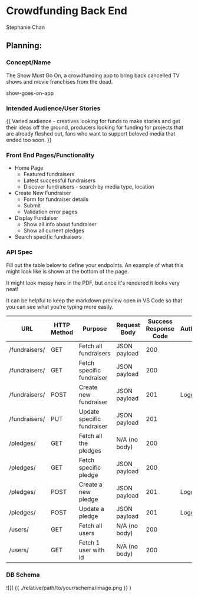 # Crowdfunding Back End
Stephanie Chan

## Planning:
### Concept/Name
The Show Must Go On, a crowdfunding app to bring back cancelled TV shows and movie franchises from the dead.

show-goes-on-app

### Intended Audience/User Stories
{{ Varied audience - creatives looking for funds to make stories and get their ideas off the ground, producers looking for funding for projects that are already fleshed out, fans who want to support beloved media that ended too soon. }}

### Front End Pages/Functionality
- Home Page
    - Featured fundraisers
    - Latest successful fundraisers
    - Discover fundraisers - search by media type, location
- Create New Fundraiser
    - Form for fundraiser details
    - Submit
    - Validation error pages
- Display Fundaiser
  - Show all info about fundraiser
  - Show all current pledges
- Search specific fundraisers

### API Spec
Fill out the table below to define your endpoints. An example of what this might look like is shown at the bottom of the page. 

It might look messy here in the PDF, but once it's rendered it looks very neat! 

It can be helpful to keep the markdown preview open in VS Code so that you can see what you're typing more easily. 



| URL               | HTTP Method | Purpose                    | Request Body | Success Response Code | Authentication/Authorisation |
| ----------------- | ----------- | -------------------------- | -------------| --------------------- | --------------- |
| /fundraisers/     | GET         | Fetch all fundraisers      | JSON payload | 200                   |
| /fundraisers/<pk> | GET         | Fetch specific fundraiser  | JSON payload | 200                   |
| /fundraisers/     | POST        | Create new fundraiser      | JSON payload | 201                   | Logged in user                |
| /fundraisers/<pk> | PUT         | Update specific fundraiser | JSON payload | 201                   |
| /pledges/         | GET         | Fetch all the pledges      | N/A (no body)| 200                   |
| /pledges/<pk>     | GET         | Fetch specific pledge      | JSON payload | 200                   |
| /pledges/         | POST        | Create a new pledge        | JSON payload | 201                   | Logged in user                |
| /pledges/<pk>     | POST        | Update a pledge            | JSON payload | 201                   | Logged in user                |
| /users/           | GET         | Fetch all users            | N/A (no body)| 200                   |
| /users/<pk>       | GET         | Fetch 1 user with id <pk>  | N/A (no body)| 200                   |

### DB Schema
![]( {{ ./relative/path/to/your/schema/image.png }} )
